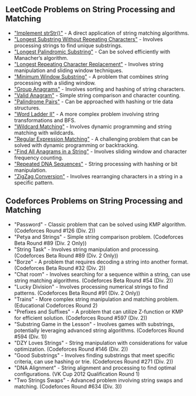 ## LeetCode Problems on String Processing and Matching
- ["Implement strStr()"](https://leetcode.com/problems/find-the-index-of-the-first-occurrence-in-a-string/description/) - A direct application of string matching algorithms.
- ["Longest Substring Without Repeating Characters"](https://leetcode.com/problems/longest-substring-without-repeating-characters/description/) - Involves processing strings to find unique substrings.
- ["Longest Palindromic Substring"](https://leetcode.com/problems/longest-palindromic-substring/description/) - Can be solved efficiently with Manacher’s algorithm.
- ["Longest Repeating Character Replacement"](https://leetcode.com/problems/longest-repeating-character-replacement/) - Involves string manipulation and sliding window techniques.
- ["Minimum Window Substring"](https://leetcode.com/problems/minimum-window-substring) - A problem that combines string processing with a sliding window.
- ["Group Anagrams"](https://leetcode.com/problems/group-anagrams/) - Involves sorting and hashing of string characters.
- ["Valid Anagram"](https://leetcode.com/problems/valid-anagram/) - Simple string comparison and character counting.
- ["Palindrome Pairs"](https://leetcode.com/problems/palindrome-pairs/) - Can be approached with hashing or trie data structures.
- ["Word Ladder II"](https://leetcode.com/problems/word-ladder-ii/) - A more complex problem involving string transformations and BFS.
- ["Wildcard Matching"](https://leetcode.com/problems/wildcard-matching/) - Involves dynamic programming and string matching with wildcards.
- ["Regular Expression Matching"](https://leetcode.com/problems/regular-expression-matching/) - A challenging problem that can be solved with dynamic programming or backtracking.
- ["Find All Anagrams in a String"](https://leetcode.com/problems/find-all-anagrams-in-a-string/) - Involves sliding window and character frequency counting.
- ["Repeated DNA Sequences"](https://leetcode.com/problems/repeated-dna-sequences/description/) - String processing with hashing or bit manipulation.
- ["ZigZag Conversion"](https://leetcode.com/problems/zigzag-conversion/) - Involves rearranging characters in a string in a specific pattern.

## Codeforces Problems on String Processing and Matching
- "Password" - Classic problem that can be solved using KMP algorithm. (Codeforces Round #126 (Div. 2))
- "Petya and Strings" - Simple string comparison problem. (Codeforces Beta Round #89 (Div. 2 Only))
- "String Task" - Involves string manipulation and processing. (Codeforces Beta Round #89 (Div. 2 Only))
- "Borze" - A problem that requires decoding a string into another format. (Codeforces Beta Round #32 (Div. 2))
- "Chat room" - Involves searching for a sequence within a string, can use string matching algorithms. (Codeforces Beta Round #54 (Div. 2))
- "Lucky Division" - Involves processing numerical strings to find patterns. (Codeforces Beta Round #91 (Div. 2 Only))
- "Trains" - More complex string manipulation and matching problem. (Educational Codeforces Round 2)
- "Prefixes and Suffixes" - A problem that can utilize Z-function or KMP for efficient solution. (Codeforces Round #597 (Div. 2))
- "Substring Game in the Lesson" - Involves games with substrings, potentially leveraging advanced string algorithms. (Codeforces Round #594 (Div. 1))
- "DZY Loves Strings" - String manipulation with considerations for value optimization. (Codeforces Round #146 (Div. 2))
- "Good Substrings" - Involves finding substrings that meet specific criteria, can use hashing or trie. (Codeforces Round #271 (Div. 2))
- "DNA Alignment" - String alignment and processing to find optimal configurations. (VK Cup 2012 Qualification Round 1)
- "Two Strings Swaps" - Advanced problem involving string swaps and matching. (Codeforces Round #634 (Div. 3))
